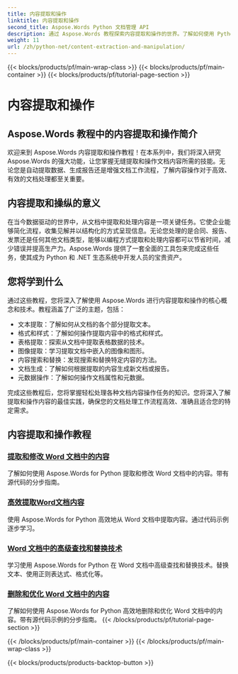 ```yaml
---
title: 内容提取和操作
linktitle: 内容提取和操作
second_title: Aspose.Words Python 文档管理 API
description: 通过 Aspose.Words 教程探索内容提取和操作的世界。了解如何使用 Python 和 .NET 高效地提取和操作内容，从而增强您的文档处理能力。
weight: 11
url: /zh/python-net/content-extraction-and-manipulation/
---
```


{{< blocks/products/pf/main-wrap-class >}}
{{< blocks/products/pf/main-container >}}
{{< blocks/products/pf/tutorial-page-section >}}

# 内容提取和操作

## Aspose.Words 教程中的内容提取和操作简介

欢迎来到 Aspose.Words 内容提取和操作教程！在本系列中，我们将深入研究 Aspose.Words 的强大功能，让您掌握无缝提取和操作文档内容所需的技能。无论您是自动提取数据、生成报告还是增强文档工作流程，了解内容操作对于高效、有效的文档处理都至关重要。

## 内容提取和操纵的意义

在当今数据驱动的世界中，从文档中提取和处理内容是一项关键任务。它使企业能够简化流程，收集见解并以结构化的方式呈现信息。无论您处理的是合同、报告、发票还是任何其他文档类型，能够以编程方式提取和处理内容都可以节省时间，减少错误并提高生产力。Aspose.Words 提供了一套全面的工具包来完成这些任务，使其成为 Python 和 .NET 生态系统中开发人员的宝贵资产。

## 您将学到什么

通过这些教程，您将深入了解使用 Aspose.Words 进行内容提取和操作的核心概念和技术。教程涵盖了广泛的主题，包括：

- 文本提取：了解如何从文档的各个部分提取文本。
- 格式和样式：了解如何操作提取内容中的格式和样式。
- 表格提取：探索从文档中提取表格数据的技术。
- 图像提取：学习提取文档中嵌入的图像和图形。
- 内容搜索和替换：发现搜索和替换特定内容的方法。
- 文档生成：了解如何根据提取的内容生成新文档或报告。
- 元数据操作：了解如何操作文档属性和元数据。

完成这些教程后，您将掌握轻松处理各种文档内容操作任务的知识。您将深入了解提取和操作内容的最佳实践，确保您的文档处理工作流程高效、准确且适合您的特定需求。

## 内容提取和操作教程
### [提取和修改 Word 文档中的内容](./extract-modify-document-content/)
了解如何使用 Aspose.Words for Python 提取和修改 Word 文档中的内容。带有源代码的分步指南。
### [高效提取Word文档内容](./document-content-extraction/)
使用 Aspose.Words for Python 高效地从 Word 文档中提取内容。通过代码示例逐步学习。
### [Word 文档中的高级查找和替换技术](./find-replace-documents/)
学习使用 Aspose.Words for Python 在 Word 文档中高级查找和替换技术。替换文本、使用正则表达式、格式化等。
### [删除和优化 Word 文档中的内容](./remove-content-documents/)
了解如何使用 Aspose.Words for Python 高效地删除和优化 Word 文档中的内容。带有源代码示例的分步指南。
{{< /blocks/products/pf/tutorial-page-section >}}

{{< /blocks/products/pf/main-container >}}
{{< /blocks/products/pf/main-wrap-class >}}

{{< blocks/products/products-backtop-button >}}
